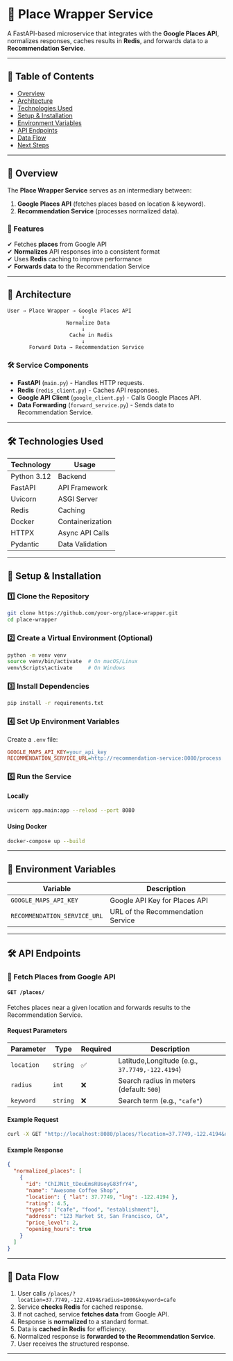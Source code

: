# **📍 Place Wrapper Service**
A FastAPI-based microservice that integrates with the **Google Places API**, normalizes responses, caches results in **Redis**, and forwards data to a **Recommendation Service**.

---

## **🌟 Table of Contents**
- [Overview](#-overview)
- [Architecture](#-architecture)
- [Technologies Used](#-technologies-used)
- [Setup & Installation](#-setup--installation)
- [Environment Variables](#-environment-variables)
- [API Endpoints](#-api-endpoints)
- [Data Flow](#-data-flow)
- [Next Steps](#-next-steps)

---

## **📌 Overview**
The **Place Wrapper Service** serves as an intermediary between:
1. **Google Places API** (fetches places based on location & keyword).
2. **Recommendation Service** (processes normalized data).

### **🔹 Features**
✔ Fetches **places** from Google API  
✔ **Normalizes** API responses into a consistent format  
✔ Uses **Redis** caching to improve performance  
✔ **Forwards data** to the Recommendation Service  

---

## **🔼 Architecture**
```plaintext
User → Place Wrapper → Google Places API
                        ↓
                   Normalize Data
                        ↓
                    Cache in Redis
                        ↓
       Forward Data → Recommendation Service
```

### **🛠️ Service Components**
- **FastAPI** (`main.py`) - Handles HTTP requests.
- **Redis** (`redis_client.py`) - Caches API responses.
- **Google API Client** (`google_client.py`) - Calls Google Places API.
- **Data Forwarding** (`forward_service.py`) - Sends data to Recommendation Service.

---

## **🛠️ Technologies Used**
| **Technology** | **Usage** |
|---------------|----------|
| Python 3.12  | Backend |
| FastAPI      | API Framework |
| Uvicorn      | ASGI Server |
| Redis       | Caching |
| Docker      | Containerization |
| HTTPX       | Async API Calls |
| Pydantic    | Data Validation |

---

## **🚀 Setup & Installation**
### **1️⃣ Clone the Repository**
```sh
git clone https://github.com/your-org/place-wrapper.git
cd place-wrapper
```

### **2️⃣ Create a Virtual Environment (Optional)**
```sh
python -m venv venv
source venv/bin/activate  # On macOS/Linux
venv\Scripts\activate     # On Windows
```

### **3️⃣ Install Dependencies**
```sh
pip install -r requirements.txt
```

### **4️⃣ Set Up Environment Variables**
Create a `.env` file:
```ini
GOOGLE_MAPS_API_KEY=your_api_key
RECOMMENDATION_SERVICE_URL=http://recommendation-service:8080/process
```

### **5️⃣ Run the Service**
#### **Locally**
```sh
uvicorn app.main:app --reload --port 8080
```
#### **Using Docker**
```sh
docker-compose up --build
```

---

## **📀 Environment Variables**
| Variable | Description |
|----------|------------|
| `GOOGLE_MAPS_API_KEY` | Google API Key for Places API |
| `RECOMMENDATION_SERVICE_URL` | URL of the Recommendation Service |

---

## **🛠️ API Endpoints**
### **📍 Fetch Places from Google API**
#### **`GET /places/`**
Fetches places near a given location and forwards results to the Recommendation Service.

#### **Request Parameters**
| Parameter | Type | Required | Description |
|-----------|------|----------|-------------|
| `location` | `string` | ✅ | Latitude,Longitude (e.g., `37.7749,-122.4194`) |
| `radius` | `int` | ❌ | Search radius in meters (default: `500`) |
| `keyword` | `string` | ❌ | Search term (e.g., `"cafe"`) |

#### **Example Request**
```sh
curl -X GET "http://localhost:8080/places/?location=37.7749,-122.4194&radius=1000&keyword=cafe"
```

#### **Example Response**
```json
{
  "normalized_places": [
    {
      "id": "ChIJN1t_tDeuEmsRUsoyG83frY4",
      "name": "Awesome Coffee Shop",
      "location": { "lat": 37.7749, "lng": -122.4194 },
      "rating": 4.5,
      "types": ["cafe", "food", "establishment"],
      "address": "123 Market St, San Francisco, CA",
      "price_level": 2,
      "opening_hours": true
    }
  ]
}
```

---

## **🔀 Data Flow**
1. User calls `/places/?location=37.7749,-122.4194&radius=1000&keyword=cafe`
2. Service **checks Redis** for cached response.
3. If not cached, service **fetches data** from Google API.
4. Response is **normalized** to a standard format.
5. Data is **cached in Redis** for efficiency.
6. Normalized response is **forwarded to the Recommendation Service**.
7. User receives the structured response.

---